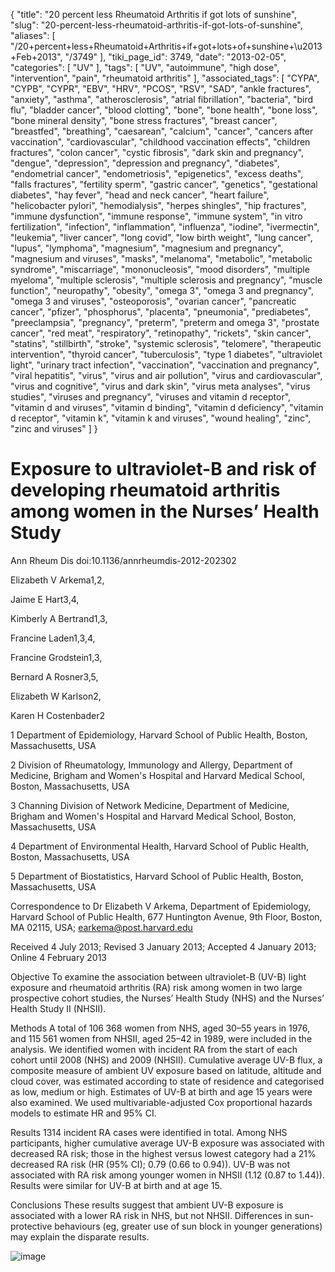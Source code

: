 {
    "title": "20 percent less Rheumatoid Arthritis if got lots of sunshine",
    "slug": "20-percent-less-rheumatoid-arthritis-if-got-lots-of-sunshine",
    "aliases": [
        "/20+percent+less+Rheumatoid+Arthritis+if+got+lots+of+sunshine+\u2013+Feb+2013",
        "/3749"
    ],
    "tiki_page_id": 3749,
    "date": "2013-02-05",
    "categories": [
        "UV"
    ],
    "tags": [
        "UV",
        "autoimmune",
        "high dose",
        "intervention",
        "pain",
        "rheumatoid arthritis"
    ],
    "associated_tags": [
        "CYPA",
        "CYPB",
        "CYPR",
        "EBV",
        "HRV",
        "PCOS",
        "RSV",
        "SAD",
        "ankle fractures",
        "anxiety",
        "asthma",
        "atherosclerosis",
        "atrial fibrillation",
        "bacteria",
        "bird flu",
        "bladder cancer",
        "blood clotting",
        "bone",
        "bone health",
        "bone loss",
        "bone mineral density",
        "bone stress fractures",
        "breast cancer",
        "breastfed",
        "breathing",
        "caesarean",
        "calcium",
        "cancer",
        "cancers after vaccination",
        "cardiovascular",
        "childhood vaccination effects",
        "children fractures",
        "colon cancer",
        "cystic fibrosis",
        "dark skin and pregnancy",
        "dengue",
        "depression",
        "depression and pregnancy",
        "diabetes",
        "endometrial cancer",
        "endometriosis",
        "epigenetics",
        "excess deaths",
        "falls fractures",
        "fertility sperm",
        "gastric cancer",
        "genetics",
        "gestational diabetes",
        "hay fever",
        "head and neck cancer",
        "heart failure",
        "helicobacter pylori",
        "hemodialysis",
        "herpes shingles",
        "hip fractures",
        "immune dysfunction",
        "immune response",
        "immune system",
        "in vitro fertilization",
        "infection",
        "inflammation",
        "influenza",
        "iodine",
        "ivermectin",
        "leukemia",
        "liver cancer",
        "long covid",
        "low birth weight",
        "lung cancer",
        "lupus",
        "lymphoma",
        "magnesium",
        "magnesium and pregnancy",
        "magnesium and viruses",
        "masks",
        "melanoma",
        "metabolic",
        "metabolic syndrome",
        "miscarriage",
        "mononucleosis",
        "mood disorders",
        "multiple myeloma",
        "multiple sclerosis",
        "multiple sclerosis and pregnancy",
        "muscle function",
        "neuropathy",
        "obesity",
        "omega 3",
        "omega 3 and pregnancy",
        "omega 3 and viruses",
        "osteoporosis",
        "ovarian cancer",
        "pancreatic cancer",
        "pfizer",
        "phosphorus",
        "placenta",
        "pneumonia",
        "prediabetes",
        "preeclampsia",
        "pregnancy",
        "preterm",
        "preterm and omega 3",
        "prostate cancer",
        "red meat",
        "respiratory",
        "retinopathy",
        "rickets",
        "skin cancer",
        "statins",
        "stillbirth",
        "stroke",
        "systemic sclerosis",
        "telomere",
        "therapeutic intervention",
        "thyroid cancer",
        "tuberculosis",
        "type 1 diabetes",
        "ultraviolet light",
        "urinary tract infection",
        "vaccination",
        "vaccination and pregnancy",
        "viral hepatitis",
        "virus",
        "virus and air pollution",
        "virus and cardiovascular",
        "virus and cognitive",
        "virus and dark skin",
        "virus meta analyses",
        "virus studies",
        "viruses and pregnancy",
        "viruses and vitamin d receptor",
        "vitamin d and viruses",
        "vitamin d binding",
        "vitamin d deficiency",
        "vitamin d receptor",
        "vitamin k",
        "vitamin k and viruses",
        "wound healing",
        "zinc",
        "zinc and viruses"
    ]
}


# Exposure to ultraviolet-B and risk of developing rheumatoid arthritis among women in the Nurses’ Health Study

Ann Rheum Dis doi:10.1136/annrheumdis-2012-202302

Elizabeth V Arkema1,2,

Jaime E Hart3,4,

Kimberly A Bertrand1,3,

Francine Laden1,3,4,

Francine Grodstein1,3,

Bernard A Rosner3,5,

Elizabeth W Karlson2,

Karen H Costenbader2

1 Department of Epidemiology, Harvard School of Public Health, Boston, Massachusetts, USA

2 Division of Rheumatology, Immunology and Allergy, Department of Medicine, Brigham and Women's Hospital and Harvard Medical School, Boston, Massachusetts, USA

3 Channing Division of Network Medicine, Department of Medicine, Brigham and Women's Hospital and Harvard Medical School, Boston, Massachusetts, USA

4 Department of Environmental Health, Harvard School of Public Health, Boston, Massachusetts, USA

5 Department of Biostatistics, Harvard School of Public Health, Boston, Massachusetts, USA

Correspondence to Dr Elizabeth V Arkema, Department of Epidemiology, Harvard School of Public Health, 677 Huntington Avenue, 9th Floor, Boston, MA 02115, USA; earkema@post.harvard.edu

Received 4 July 2013;     Revised 3 January 2013;     Accepted 4 January 2013; Online 4 February 2013

Objective To examine the association between ultraviolet-B (UV-B) light exposure and rheumatoid arthritis (RA) risk among women in two large prospective cohort studies, the Nurses’ Health Study (NHS) and the Nurses’ Health Study II (NHSII).

Methods A total of 106 368 women from NHS, aged 30–55 years in 1976, and 115 561 women from NHSII, aged 25–42 in 1989, were included in the analysis. We identified women with incident RA from the start of each cohort until 2008 (NHS) and 2009 (NHSII). Cumulative average UV-B flux, a composite measure of ambient UV exposure based on latitude, altitude and cloud cover, was estimated according to state of residence and categorised as low, medium or high. Estimates of UV-B at birth and age 15 years were also examined. We used multivariable-adjusted Cox proportional hazards models to estimate HR and 95% CI.

Results 1314 incident RA cases were identified in total. Among NHS participants, higher cumulative average UV-B exposure was associated with decreased RA risk; those in the highest versus lowest category had a 21% decreased RA risk (HR (95% CI); 0.79 (0.66 to 0.94)). UV-B was not associated with RA risk among younger women in NHSII (1.12 (0.87 to 1.44)). Results were similar for UV-B at birth and at age 15.  

Conclusions These results suggest that ambient UV-B exposure is associated with a lower RA risk in NHS, but not NHSII. Differences in sun-protective behaviours (eg, greater use of sun block in younger generations) may explain the disparate results. 

<img src="https://d378j1rmrlek7x.cloudfront.net/attachments/jpeg/ra-uv.jpg" alt="image">